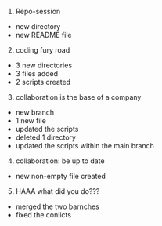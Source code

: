 1. Repo-session
- new directory
- new README file
2. coding fury road
- 3 new directories
- 3 files added
- 2 scripts created
3. collaboration is the base of a company
- new branch
- 1 new file
- updated the scripts
- deleted 1 directory
- updated the scripts within the main branch
4. collaboration: be up to date
- new non-empty file created
5. HAAA what did you do???
- merged the two barnches
- fixed the conlicts
